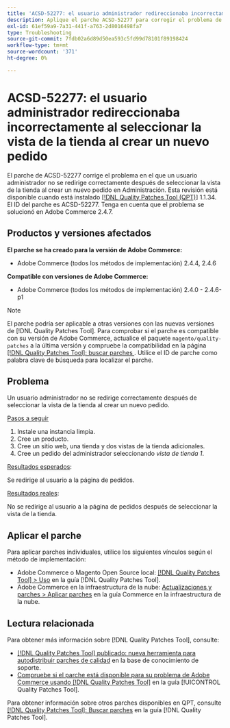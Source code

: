 ```yaml
---
title: 'ACSD-52277: el usuario administrador redireccionaba incorrectamente al seleccionar la vista de la tienda al crear un nuevo pedido'
description: Aplique el parche ACSD-52277 para corregir el problema de Adobe Commerce en el que un usuario administrador no se redirige correctamente después de seleccionar la vista de tienda al crear un nuevo pedido en Administración.
exl-id: 61ef59a9-7a31-441f-a763-2d8016498fa7
type: Troubleshooting
source-git-commit: 7fdb02a6d89d50ea593c5fd99d78101f89198424
workflow-type: tm+mt
source-wordcount: '371'
ht-degree: 0%

---
```


# ACSD-52277: el usuario administrador redireccionaba incorrectamente al seleccionar la vista de la tienda al crear un nuevo pedido

El parche de ACSD-52277 corrige el problema en el que un usuario administrador no se redirige correctamente después de seleccionar la vista de la tienda al crear un nuevo pedido en Administración. Esta revisión está disponible cuando está instalado [[!DNL Quality Patches Tool (QPT)]](https://experienceleague.adobe.com/en/docs/commerce-operations/tools/quality-patches-tool/quality-patches-tool-to-self-serve-quality-patches) 1.1.34. El ID del parche es ACSD-52277. Tenga en cuenta que el problema se solucionó en Adobe Commerce 2.4.7.

## Productos y versiones afectados

**El parche se ha creado para la versión de Adobe Commerce:**

* Adobe Commerce (todos los métodos de implementación) 2.4.4, 2.4.6

**Compatible con versiones de Adobe Commerce:**

* Adobe Commerce (todos los métodos de implementación) 2.4.0 - 2.4.6-p1

>[!NOTE]
>
>El parche podría ser aplicable a otras versiones con las nuevas versiones de [!DNL Quality Patches Tool]. Para comprobar si el parche es compatible con su versión de Adobe Commerce, actualice el paquete `magento/quality-patches` a la última versión y compruebe la compatibilidad en la página [[!DNL Quality Patches Tool]: buscar parches ](https://experienceleague.adobe.com/tools/commerce-quality-patches/index.html). Utilice el ID de parche como palabra clave de búsqueda para localizar el parche.

## Problema

Un usuario administrador no se redirige correctamente después de seleccionar la vista de la tienda al crear un nuevo pedido.

<u>Pasos a seguir</u>

1. Instale una instancia limpia.
1. Cree un producto.
1. Cree un sitio web, una tienda y dos vistas de la tienda adicionales.
1. Cree un pedido del administrador seleccionando *vista de tienda 1*.

<u>Resultados esperados</u>:

Se redirige al usuario a la página de pedidos.

<u>Resultados reales</u>:

No se redirige al usuario a la página de pedidos después de seleccionar la vista de la tienda.

## Aplicar el parche

Para aplicar parches individuales, utilice los siguientes vínculos según el método de implementación:

* Adobe Commerce o Magento Open Source local: [[!DNL Quality Patches Tool] > Uso](/help/tools/quality-patches-tool/usage.md) en la guía [!DNL Quality Patches Tool].
* Adobe Commerce en la infraestructura de la nube: [Actualizaciones y parches > Aplicar parches](https://experienceleague.adobe.com/docs/commerce-cloud-service/user-guide/develop/upgrade/apply-patches.html) en la guía Commerce en la infraestructura de la nube.

## Lectura relacionada

Para obtener más información sobre [!DNL Quality Patches Tool], consulte:

* [[!DNL Quality Patches Tool] publicado: nueva herramienta para autodistribuir parches de calidad](https://experienceleague.adobe.com/en/docs/commerce-operations/tools/quality-patches-tool/quality-patches-tool-to-self-serve-quality-patches) en la base de conocimiento de soporte.
* [Compruebe si el parche está disponible para su problema de Adobe Commerce usando [!DNL Quality Patches Tool]](/help/tools/quality-patches-tool/patches-available-in-qpt/check-patch-for-magento-issue-with-magento-quality-patches.md) en la guía [!UICONTROL Quality Patches Tool].


Para obtener información sobre otros parches disponibles en QPT, consulte [[!DNL Quality Patches Tool]: Buscar parches](https://experienceleague.adobe.com/tools/commerce-quality-patches/index.html) en la guía [!DNL Quality Patches Tool].
